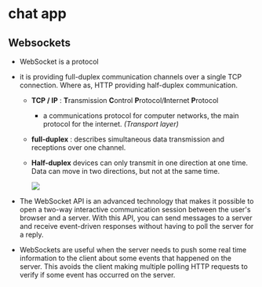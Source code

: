 # chat app

## Websockets

- WebSocket is a protocol 
- it is providing full-duplex communication channels over a single TCP connection. Where as, HTTP providing half-duplex communication.
    -  **TCP / IP** :
       **T**ransmission **C**ontrol **P**rotocol/**I**nternet **P**rotocol
       -   a
       communications protocol for computer networks, the main protocol for the
       internet. *(Transport layer)*
    - **full-duplex** :  describes simultaneous data transmission and receptions over one channel.
    - **Half-duplex** devices can only transmit in one direction at one time.
      Data can move in two directions, but not at the same time. 
      
      <img
      src="https://www.comms-express.com/infozone/wp-content/uploads/2017/01/half-full-duplex.png">


- The WebSocket API is an advanced technology that makes it possible to open a
two-way interactive communication session between the user's browser and a
server. With this API, you can send messages to a server and receive
event-driven responses without having to poll the server for a reply.

- WebSockets are useful when the server needs to push some real time information to the client about some events that happened on the server. This avoids the client making multiple polling HTTP requests to verify if some event has occurred on the server.